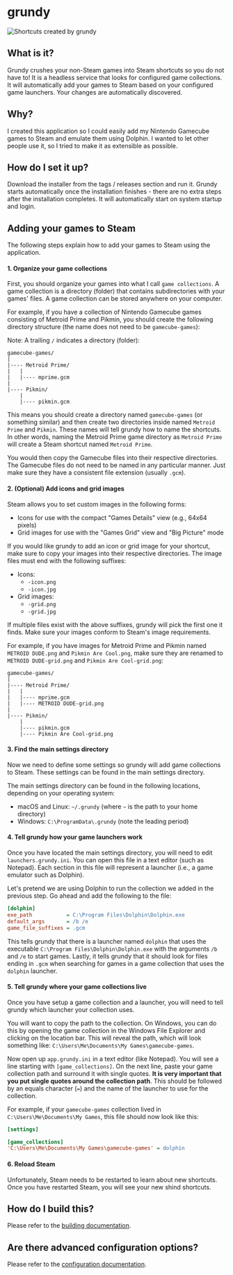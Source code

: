 # grundy

![Shortcuts created by grundy](docs/images/steam-preview.png)

## What is it?
Grundy crushes your non-Steam games into Steam shortcuts so you do not have to!
It is a headless service that looks for configured game collections. It will
automatically add your games to Steam based on your configured game launchers.
Your changes are automatically discovered.

## Why?
I created this application so I could easily add my Nintendo Gamecube games
to Steam and emulate them using Dolphin. I wanted to let other people use it,
so I tried to make it as extensible as possible.

## How do I set it up?
Download the installer from the tags / releases section and run it. Grundy
starts automatically once the installation finishes - there are no extra
steps after the installation completes. It will automatically start on system
startup and login.

## Adding your games to Steam
The following steps explain how to add your games to Steam using
the application.

#### 1. Organize your game collections
First, you should organize your games into what I call `game collections`.
A game collection is a directory (folder) that contains subdirectories with
your games' files. A game collection can be stored anywhere on your computer.

For example, if you have a collection of Nintendo Gamecube games consisting
of Metroid Prime and Pikmin, you should create the following directory
structure (the name does not need to be `gamecube-games`):

Note: A trailing `/` indicates a directory (folder):
```
gamecube-games/
|
|---- Metroid Prime/
|   |
|   |---- mprime.gcm
|
|---- Pikmin/
    |
    |---- pikmin.gcm
```

This means you should create a directory named `gamecube-games` (or something
similar) and then create two directories inside named `Metroid Prime` and
`Pikmin`. These names will tell grundy how to name the shortcuts. In other
words, naming the Metroid Prime game directory as `Metroid Prime` will create
a Steam shortcut named `Metroid Prime`.

You would then copy the Gamecube files into their respective directories. The
Gamecube files do not need to be named in any particular manner. Just make sure
they have a consistent file extension (usually `.gcm`).

#### 2. (Optional) Add icons and grid images
Steam allows you to set custom images in the following forms:
- Icons for use with the compact "Games Details" view (e.g., 64x64 pixels)
- Grid images for use with the "Games Grid" view and "Big Picture" mode

If you would like grundy to add an icon or grid image for your shortcut, make
sure to copy your images into their respective directories. The image files
must end with the following suffixes:
- Icons:
    - `-icon.png`
    - `-icon.jpg`
- Grid images:
    - `-grid.png`
    - `-grid.jpg`

If multiple files exist with the above suffixes, grundy will pick the first one
it finds. Make sure your images conform to Steam's image requirements.

For example, if you have images for Metroid Prime and Pikmin named
`METROID DUDE.png` and `Pikmin Are Cool.png`, make sure they are renamed to
`METROID DUDE-grid.png` and `Pikmin Are Cool-grid.png`:
```
gamecube-games/
|
|---- Metroid Prime/
|   |
|   |---- mprime.gcm
|   |---- METROID DUDE-grid.png
|
|---- Pikmin/
    |
    |---- pikmin.gcm
    |---- Pikmin Are Cool-grid.png
```

#### 3. Find the main settings directory
Now we need to define some settings so grundy will add game collections
to Steam. These settings can be found in the main settings directory.

The main settings directory can be found in the following locations, depending
on your operating system:

- macOS and Linux: `~/.grundy` (where `~` is the path to your home directory)
- Windows: `C:\ProgramData\.grundy` (note the leading period)

#### 4. Tell grundy how your game launchers work
Once you have located the main settings directory, you will need to edit
`launchers.grundy.ini`. You can open this file in a text editor (such as
Notepad). Each section in this file will represent a launcher (i.e., a game
emulator such as Dolphin).

Let's pretend we are using Dolphin to run the collection we added in the
previous step. Go ahead and add the following to the file:
```ini
[dolphin]
exe_path           = C:\Program Files\Dolphin\Dolphin.exe
default_args       = /b /e
game_file_suffixes = .gcm
```

This tells grundy that there is a launcher named `dolphin` that uses the
executable `C:\Program Files\Dolphin\Dolphin.exe` with the arguments `/b` and
`/e` to start games. Lastly, it tells grundy that it should look for files
ending in `.gcm` when searching for games in a game collection that uses the
`dolphin` launcher. 

#### 5. Tell grundy where your game collections live
Once you have setup a game collection and a launcher, you will need to tell
grundy which launcher your collection uses.

You will want to copy the path to the collection. On Windows, you can do this
by opening the game collection in the Windows File Explorer and clicking on the
location bar. This will reveal the path, which will look something like:
`C:\Users\Me\Documents\My Games\gamecube-games`.

Now open up `app.grundy.ini` in a text editor (like Notepad). You will see
a line starting with `[game_collections]`. On the next line, paste your game
collection path and surround it with single quotes. **It is very important that
you put single quotes around the collection path**. This should be followed by
an equals character (`=`) and the name of the launcher to use for
the collection.

For example, if your `gamecube-games` collection lived in
`C:\Users\Me\Documents\My Games`, this file should now look
like this:
```ini
[settings]

[game_collections]
'C:\Users\Me\Documents\My Games\gamecube-games' = dolphin
```

#### 6. Reload Steam
Unfortunately, Steam needs to be restarted to learn about new shortcuts.
Once you have restarted Steam, you will see your new shind shortcuts.

## How do I build this?
Please refer to the [building documentation](docs/building).

## Are there advanced configuration options?
Please refer to the [configuration documentation](docs/configuration).
